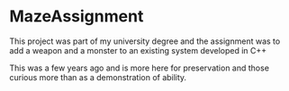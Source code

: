 # MazeAssignment

This project was part of my university degree and the assignment was to add a weapon and a monster to an existing system developed in C++

This was a few years ago and is more here for preservation and those curious more than as a demonstration of ability. 
